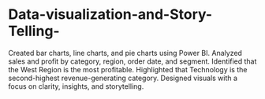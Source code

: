 # Data-visualization-and-Story-Telling-
Created bar charts, line charts, and pie charts using Power BI.  Analyzed sales and profit by category, region, order date, and segment.  Identified that the West Region is the most profitable.  Highlighted that Technology is the second-highest revenue-generating category.  Designed visuals with a focus on clarity, insights, and storytelling.
